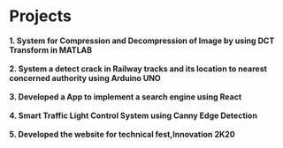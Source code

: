 # Projects

**1. System for Compression and Decompression of Image by using DCT Transform in MATLAB**</br></br>
**2. System a detect crack in Railway tracks and its location to nearest concerned authority using Arduino UNO**</br></br>
**3. Developed a App to implement a search engine using React**</br></br>
**4. Smart Traffic Light Control System using Canny Edge Detection**</br></br>
**5. Developed the website for technical fest,Innovation 2K20**


